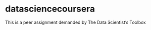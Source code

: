 datasciencecoursera
===================

This is a peer assignment demanded by The Data Scientist’s Toolbox
